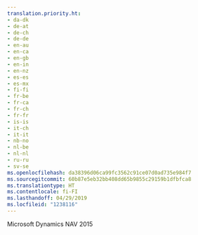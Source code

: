 ```yaml
---
translation.priority.ht:
- da-dk
- de-at
- de-ch
- de-de
- en-au
- en-ca
- en-gb
- en-in
- en-nz
- es-es
- es-mx
- fi-fi
- fr-be
- fr-ca
- fr-ch
- fr-fr
- is-is
- it-ch
- it-it
- nb-no
- nl-be
- nl-nl
- ru-ru
- sv-se
ms.openlocfilehash: da38396d06ca99fc3562c91ce07d0ad735e984f7
ms.sourcegitcommit: 60b87e5eb32bb408dd65b9855c29159b1dfbfca8
ms.translationtype: HT
ms.contentlocale: fi-FI
ms.lasthandoff: 04/29/2019
ms.locfileid: "1238116"
---
```

Microsoft Dynamics NAV 2015